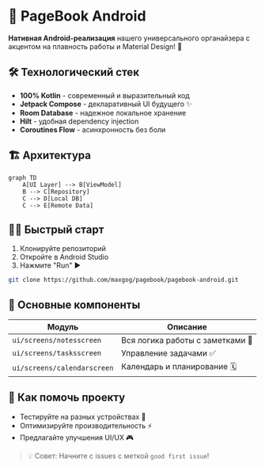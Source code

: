 # 📱 PageBook Android

**Нативная Android-реализация** нашего универсального органайзера с акцентом на плавность работы и Material Design! 🚀

## 🛠 Технологический стек
- **100% Kotlin** - современный и выразительный код
- **Jetpack Compose** - декларативный UI будущего ✨
- **Room Database** - надежное локальное хранение
- **Hilt** - удобная dependency injection
- **Coroutines Flow** - асинхронность без боли

## 🏗 Архитектура
```mermaid
graph TD
    A[UI Layer] --> B[ViewModel]
    B --> C[Repository]
    C --> D[Local DB]
    C --> E[Remote Data]
```

## 🏃‍♂️ Быстрый старт
1. Клонируйте репозиторий
2. Откройте в Android Studio
3. Нажмите "Run" ▶️

```bash
git clone https://github.com/maxgog/pagebook/pagebook-android.git
```

## 🧩 Основные компоненты
| Модуль       | Описание                          |
|--------------|-----------------------------------|
| `ui/screens/notesscreen`   | Вся логика работы с заметками 📝 |
| `ui/screens/tasksscreen`   | Управление задачами ✅           |
| `ui/screens/calendarscreen`| Календарь и планирование 🗓️     |

## 🤝 Как помочь проекту
- Тестируйте на разных устройствах 📱
- Оптимизируйте производительность ⚡
- Предлагайте улучшения UI/UX 🎮

> 💡 Совет: Начните с issues с меткой `good first issue`!
